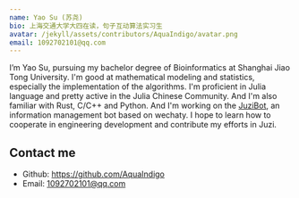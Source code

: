 ```yaml
---
name: Yao Su (苏尧)
bio: 上海交通大学大四在读，句子互动算法实习生
avatar: /jekyll/assets/contributors/AquaIndigo/avatar.png
email: 1092702101@qq.com
---
```


I’m Yao Su, pursuing my bachelor degree of Bioinformatics at Shanghai Jiao Tong University.
I'm good at mathematical modeling and statistics, especially the implementation of the algorithms.
I'm proficient in Julia language and pretty active in the Julia Chinese Community.
And I'm also familiar with Rust, C/C++ and Python.
And I'm working on the [JuziBot](https://github.com/deepdialog/JuziBot), an information management bot based on wechaty.
I hope to learn how to cooperate in engineering development and contribute my efforts in Juzi.

## Contact me

- Github: <https://github.com/AquaIndigo>
- Email: <1092702101@qq.com>
